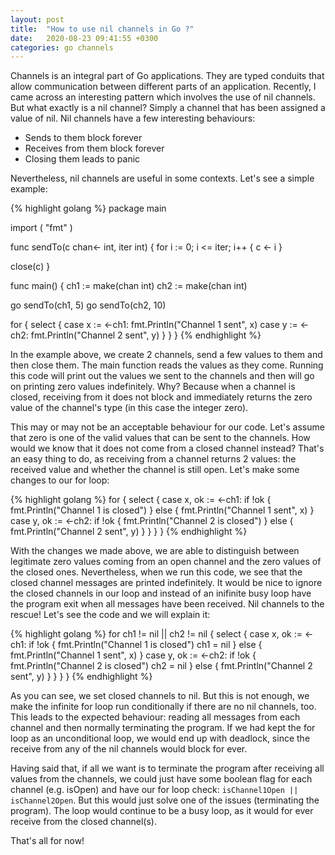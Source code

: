 ```yaml
---
layout: post
title:  "How to use nil channels in Go ?"
date:   2020-08-23 09:41:55 +0300
categories: go channels
---
```

Channels is an integral part of Go applications. They are typed conduits that allow communication between different parts of an application. Recently, I came across an interesting pattern which involves the use of nil channels. But what exactly is a nil channel? Simply a channel that has been assigned a value of nil. Nil channels have a few interesting behaviours:

* Sends to them block forever
* Receives from them block forever
* Closing them leads to panic

Nevertheless, nil channels are useful in some contexts. Let's see a simple example:

{% highlight golang %}
package main

import (
  "fmt"
)

func sendTo(c chan<- int, iter int) {
  for i := 0; i <= iter; i++ {
    c <- i
  }

  close(c)
}

func main() {
  ch1 := make(chan int)
  ch2 := make(chan int)

  go sendTo(ch1, 5)
  go sendTo(ch2, 10)

  for {
    select {
      case x := <-ch1:
        fmt.Println("Channel 1 sent", x)
      case y := <-ch2:
        fmt.Println("Channel 2 sent", y)
    }
  }
}
{% endhighlight %}

In the example above, we create 2 channels, send a few values to them and then close them. The main function reads the values as they come. Running this code will print out the values we sent to the channels and then will go on printing zero values indefinitely. Why? Because when a channel is closed, receiving from it does not block and immediately returns the zero value of the channel's type (in this case the integer zero).

This may or may not be an acceptable behaviour for our code. Let's assume that zero is one of the valid values that can be sent to the channels. How would we know that it does not come from a closed channel instead? That's an easy thing to do, as receiving from a channel returns 2 values: the received value and whether the channel is still open. Let's make some changes to our for loop:

{% highlight golang %}
  for {
    select {
      case x, ok := <-ch1:
        if !ok {
          fmt.Println("Channel 1 is closed")
        } else {
          fmt.Println("Channel 1 sent", x)
        }
      case y, ok := <-ch2:
        if !ok {
          fmt.Println("Channel 2 is closed")
        } else {
          fmt.Println("Channel 2 sent", y)
        }
    }
  }
}
{% endhighlight %}

With the changes we made above, we are able to distinguish between legitimate zero values coming from an open channel and the zero values of the closed ones. Nevertheless, when we run this code, we see that the closed channel messages are printed indefinitely. It would be nice to ignore the closed channels in our loop and instead of an inifinite busy loop have the program exit when all messages have been received. Nil channels to the rescue! Let's see the code and we will explain it:

{% highlight golang %}
  for ch1 != nil || ch2 != nil {
    select {
      case x, ok := <-ch1:
        if !ok {
          fmt.Println("Channel 1 is closed")
          ch1 = nil
        } else {
          fmt.Println("Channel 1 sent", x)
        }
      case y, ok := <-ch2:
        if !ok {
          fmt.Println("Channel 2 is closed")
          ch2 = nil
        } else {
          fmt.Println("Channel 2 sent", y)
        }
    }
  }
}
{% endhighlight %}

As you can see, we set closed channels to nil. But this is not enough, we make the infinite for loop run conditionally if there are no nil channels, too. This leads to the expected behaviour: reading all messages from each channel and then normally terminating the program. If we had kept the for loop as an unconditional loop, we would end up with deadlock, since the receive from any of the nil channels would block for ever.

Having said that, if all we want is to terminate the program after receiving all values from the channels, we could just have some boolean flag for each channel (e.g. isOpen) and have our for loop check: ```isChannel1Open || isChannel2Open```. But this would just solve one of the issues (terminating the program). The loop would continue to be a busy loop, as it would for ever receive from the closed channel(s).

That's all for now!
